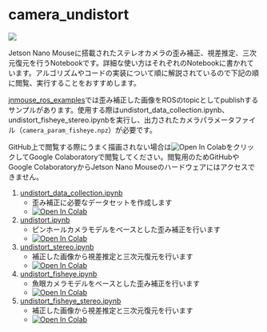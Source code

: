# camera_undistort
![](https://rt-net.github.io/images/jetson-nano-mouse/jnmouse_undistort.png)

Jetson Nano Mouseに搭載されたステレオカメラの歪み補正、視差推定、三次元復元を行うNotebookです。詳細な使い方はそれぞれのNotebookに書かれています。アルゴリズムやコードの実装について順に解説されているので下記の順に閲覧、実行することをおすすめします。

[jnmouse_ros_examples](https://github.com/rt-net/jnmouse_ros_examples)では歪み補正した画像をROSのtopicとしてpublishするサンプルがあります。使用する際はundistort_data_collection.ipynb、undistort_fisheye_stereo.ipynbを実行し、出力されたカメラパラメータファイル（`camera_param_fisheye.npz`）が必要です。

GitHub上で閲覧する際にうまく描画されない場合は![Open In Colab](https://colab.research.google.com/assets/colab-badge.svg)をクリックしてGoogle Colaboratoryで閲覧してください。閲覧用のためGitHubやGoogle ColaboratoryからJetson Nano Mouseのハードウェアにはアクセスできません。

1. [undistort_data_collection.ipynb](./undistort/undistort_data_collection.ipynb)
    * 歪み補正に必要なデータセットを作成します
    * [![Open In Colab](https://colab.research.google.com/assets/colab-badge.svg)](https://colab.research.google.com/github/rt-net/jnm_jupyternotebook/blob/master/notebooks/camera_undistort/undistort/undistort_data_collection.ipynb)
1. [undistort.ipynb](./undistort/undistort.ipynb)
    * ピンホールカメラモデルをベースとした歪み補正を行います
    * [![Open In Colab](https://colab.research.google.com/assets/colab-badge.svg)](https://colab.research.google.com/github/rt-net/jnm_jupyternotebook/blob/master/notebooks/camera_undistort/undistort/undistort.ipynb)
1. [undistort_stereo.ipynb](./undistort/undistort_stereo.ipynb)
    * 補正した画像から視差推定と三次元復元を行います
    * [![Open In Colab](https://colab.research.google.com/assets/colab-badge.svg)](https://colab.research.google.com/github/rt-net/jnm_jupyternotebook/blob/master/notebooks/camera_undistort/undistort/undistort_stereo.ipynb)
1. [undistort_fisheye.ipynb](./undistort/undistort_fisheye.ipynb)
    * 魚眼カメラモデルをベースとした歪み補正を行います
    * [![Open In Colab](https://colab.research.google.com/assets/colab-badge.svg)](https://colab.research.google.com/github/rt-net/jnm_jupyternotebook/blob/master/notebooks/camera_undistort/undistort/undistort_fisheye.ipynb)
1. [undistort_fisheye_stereo.ipynb](./undistort/undistort_fisheye_stereo.ipynb)
    * 補正した画像から視差推定と三次元復元を行います
    * [![Open In Colab](https://colab.research.google.com/assets/colab-badge.svg)](https://colab.research.google.com/github/rt-net/jnm_jupyternotebook/blob/master/notebooks/camera_undistort/undistort/undistort_fisheye_stereo.ipynb)
